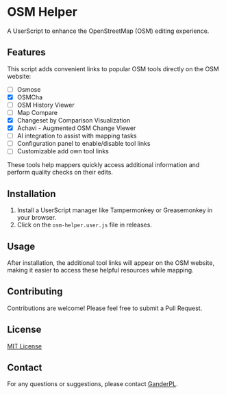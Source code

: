 # OSM Helper

A UserScript to enhance the OpenStreetMap (OSM) editing experience.

## Features

This script adds convenient links to popular OSM tools directly on the OSM website:

- [ ] Osmose
- [x] OSMCha
- [ ] OSM History Viewer
- [ ] Map Compare
- [x] Changeset by Comparison Visualization
- [x] Achavi - Augmented OSM Change Viewer
- [ ] AI integration to assist with mapping tasks
- [ ] Configuration panel to enable/disable tool links
- [ ] Customizable add own tool links

These tools help mappers quickly access additional information and perform quality checks on their edits.

## Installation

1. Install a UserScript manager like Tampermonkey or Greasemonkey in your browser.
2. Click on the `osm-helper.user.js` file in releases.

## Usage

After installation, the additional tool links will appear on the OSM website, making it easier to access these helpful resources while mapping.

## Contributing

Contributions are welcome! Please feel free to submit a Pull Request.

## License

[MIT License](LICENSE)

## Contact

For any questions or suggestions, please contact [GanderPL](https://www.openstreetmap.org/user/GanderPL).
